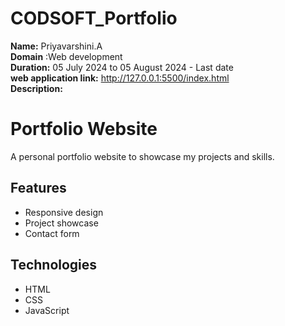 # CODSOFT_Portfolio
**Name:** Priyavarshini.A                                                                                                                                                                           
**Domain** :Web development                                                                                                                                           
**Duration:** 05 July 2024 to 05 August 2024 - Last date                                                                                                                                                              
**web application link:** http://127.0.0.1:5500/index.html                                                                                                            
**Description:** 
# Portfolio Website
A personal portfolio website to showcase my projects and skills.

## Features
- Responsive design
- Project showcase
- Contact form

## Technologies
- HTML
- CSS
- JavaScript
